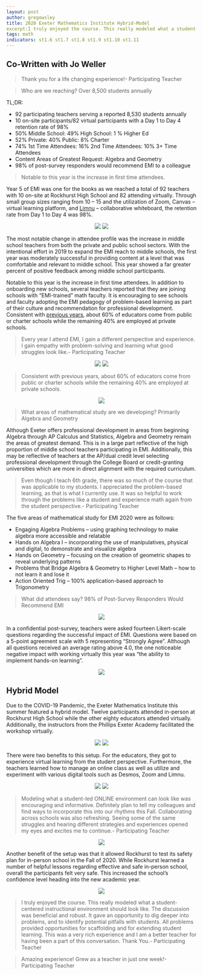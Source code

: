 ```yaml
---
layout: post
author: gregowsley
title: 2020 Exeter Mathematics Institute Hybrid-Model
excerpt:I truly enjoyed the course. This really modeled what a student-centered instructional environment should look like. The discussion was beneficial and robust. It gave an opportunity to dig deeper into problems, and to identify potential pitfalls with students. All problems provided opportunities for scaffolding and for extending student learning. This was a very rich experience and I am a better teacher for having been a part of this conversation. Thank You.
tags: math
indicators: st1.6 st1.7 st1.8 st1.9 st1.10 st1.11
---
```


## Co-Written with Jo Weller

<blockquote>Thank you for a life changing experience!- Participating Teacher </blockquote>

<blockquote> Who are we reaching?  Over 8,500 students annually </blockquote>
 
TL;DR:
 
- 92 participating teachers serving a reported 8,530 students annually
- 10 on-site participants/82 virtual participants with a Day 1 to Day 4 retention rate of 98%
- 50% Middle School: 49% High School: 1 % Higher Ed
- 52% Private: 40% Public: 8% Charter
- 74% 1st Time Attendees: 16% 2nd Time Attendees: 10% 3+ Time Attendees
- Content Areas of Greatest Request: Algebra and Geometry
- 98% of post-survey responders would recommend EMI to a colleague
 
<blockquote>Notable to this year is the increase in first time attendees.</blockquote>
 
Year 5 of EMI was one for the books as we reached a total of 92 teachers with 10 on-site at Rockhurst High School and 82 attending virtually. Through small group sizes ranging from 10 – 15 and the utilization of Zoom, Canvas – virtual learning platform, and [Limnu](https://limnu.com/) – collaborative whiteboard, the retention rate from Day 1 to Day 4 was 98%.

<center>
<div class="flex-wrapper">
  <img src="/img/EMI2020Classroom.jpg">
  <img src="/img/EMI2020Hybrid.jpg">
</div>
</center>

The most notable change in attendee profile was the increase in middle school teachers from both the private and public school sectors. With the intentional effort in 2019 to expand the EMI reach to middle schools, the first year was moderately successful in providing content at a level that was comfortable and relevant to middle school. This year showed a far greater percent of positive feedback among middle school participants.

Notable to this year is the increase in first time attendees.  In addition to onboarding new schools, several teachers reported that they are joining schools with “EMI-trained” math faculty. It is encouraging to see schools and faculty adopting the EMI pedagogy of problem-based learning as part of their culture and recommendation for professional development. Consistent with [previous years](), about 60% of educators come from public or charter schools while the remaining 40% are employed at private schools.

<blockquote>Every year I attend EMI, I gain a different perspective and experience. I gain empathy with problem-solving and learning what good struggles look like.- Participating Teacher </blockquote>

<center>
<div class="flex-wrapper">
  <img src="/img/EMI2020GradeLevels.png">
  <img src="/img/EMI2020Retention.png">
</div>
</center>

<blockquote>Consistent with previous years, about 60% of educators come from public or charter schools while the remaining 40% are employed at private schools.</blockquote>

<center>
<div class="flex-wrapper">
  <img src="/img/EMI2020SchoolType.png">
</div>
</center>

<blockquote> What areas of mathematical study are we developing? Primarily Algebra and Geometry </blockquote>

Although Exeter offers professional development in areas from beginning Algebra through AP Calculus and Statistics, Algebra and Geometry remain the areas of greatest demand. This is in a large part reflective of the high proportion of middle school teachers participating in EMI. Additionally, this may be reflective of teachers at the AP/dual credit level selecting professional development through the College Board or credit-granting universities which are more in direct alignment with the required curriculum.

<blockquote>Even though I teach 6th grade, there was so much of the course that was applicable to my students. I appreciated the problem-based learning, as that is what I currently use. It was so helpful to work through the problems like a student and experience math again from the student perspective.- Participating Teacher </blockquote>

The five areas of mathematical study for EMI 2020 were as follows:
 
- Engaging Algebra Problems – using graphing technology to make algebra more accessible and relatable
- Hands on Algebra I – incorporating the use of manipulatives, physical and digital, to demonstrate and visualize algebra
- Hands on Geometry – focusing on the creation of geometric shapes to reveal underlying patterns
- Problems that Bridge Algebra & Geometry to Higher Level Math – how to not learn it and lose it
- Action Oriented Trig – 100% application-based approach to Trigonometry

<blockquote>What did attendees say? 98% of Post-Survey Responders Would Recommend EMI</blockquote>

<center>
<div class="flex-wrapper">
  <img src="/img/EMI2020Traditional Indicators.png">
</div>
</center>

In a confidential post-survey, teachers were asked fourteen Likert-scale questions regarding the successful impact of EMI. Questions were based on a 5-point agreement scale with 5 representing “Strongly Agree”. Although all questions received an average rating above 4.0, the one noticeable negative impact with working virtually this year was “the ability to implement hands-on learning”.

<center>
<div class="flex-wrapper">
  <img src="/img/EMI2020HandsOn.jpg">
</div>
</center>

## Hybrid Model


Due to the COVID-19 Pandemic, the Exeter Mathematics Institute this summer featured a hybrid model. Twelve participants attended in-person at Rockhurst High School while the other eighty educators attended virtually. Additionally, the instructors from the Phillips Exeter Academy facilitated the workshop virtually. 

<center>
<div class="flex-wrapper">
  <img src="/img/EMI2020SociallyDistanced.jpg">
  <img src="/img/EMI2020Masks.jpg">
</div>
</center>

There were two benefits to this setup. For the educators, they got to experience virtual learning from the student perspective. Furthermore, the teachers learned how to manage an online class as well as utilize and experiment with various digital tools such as Desmos, Zoom and Limnu.

<center>
<div class="flex-wrapper">
  <img src="/img/EMI2020Zoom.jpg">
  <img src="/img/EMI2020ZoomLimnu.jpg">
</div>
</center>

<blockquote>Modeling what a student-led ONLINE environment can look like was encouraging and informative. Definitely plan to tell my colleagues and find ways to incorporate this into our rhythms this Fall. Collaborating across schools was also refreshing. Seeing some of the same struggles and hearing different strategies and experiences opened my eyes and excites me to continue.- Participating Teacher </blockquote>

<center>
<div class="flex-wrapper">
  <img src="/img/EMI2020NewIndicators.png">
</div>
</center>

Another benefit of the setup was that it allowed Rockhurst to test its safety plan for in-person school in the Fall of 2020. While Rockhurst learned a number of helpful lessons regarding effective and safe in-person school, overall the participants felt very safe. This increased the school’s confidence level heading into the new academic year. 

<center>
<div class="flex-wrapper">
  <img src="/img/EMI2020FeelSafe.png">
</div>
</center>

<blockquote> I truly enjoyed the course. This really modeled what a student-centered instructional environment should look like. The discussion was beneficial and robust. It gave an opportunity to dig deeper into problems, and to identify potential pitfalls with students. All problems provided opportunities for scaffolding and for extending student learning. This was a very rich experience and I am a better teacher for having been a part of this conversation. Thank You.- Participating Teacher </blockquote>

<blockquote>Amazing experience! Grew as a teacher in just one week!- Participating Teacher </blockquote>
